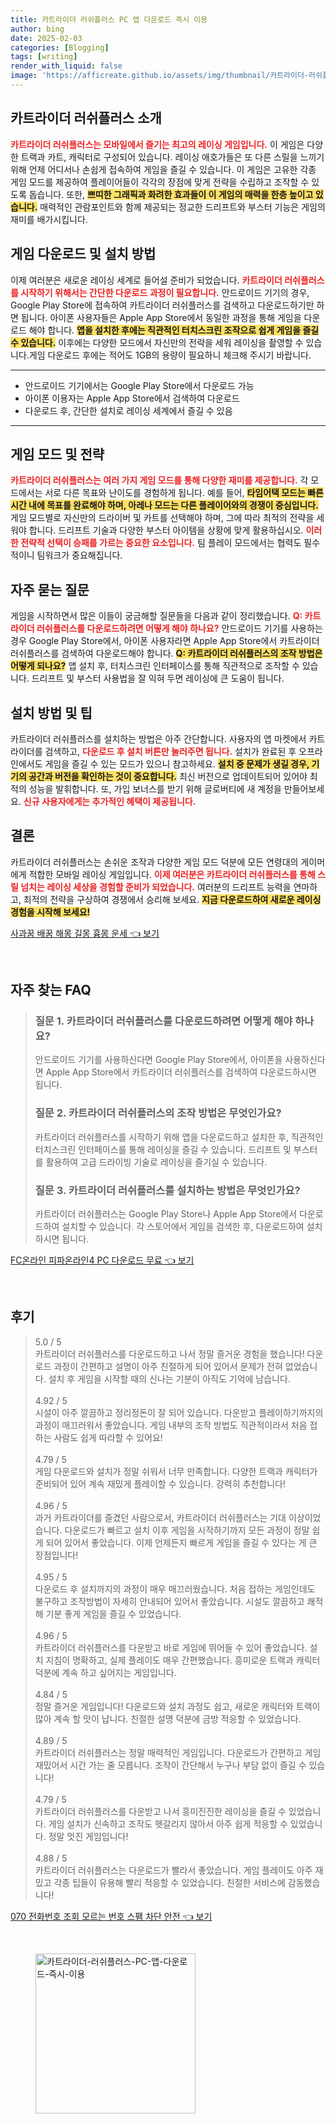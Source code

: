 ```yaml
---
title: 카트라이더 러쉬플러스 PC 앱 다운로드 즉시 이용
author: bing
date: 2025-02-03
categories: [Blogging]
tags: [writing]
render_with_liquid: false
image: 'https://afficreate.github.io/assets/img/thumbnail/카트라이더-러쉬플러스-PC-앱-다운로드-즉시-이용.webp'
---
```



<h2 id='카트라이더_러쉬플러스_소개'>카트라이더 러쉬플러스 소개</h2>

<p><b><span style="color: #ee2323;">카트라이더 러쉬플러스는 모바일에서 즐기는 최고의 레이싱 게임입니다.</span></b> 이 게임은 다양한 트랙과 카트, 캐릭터로 구성되어 있습니다. 레이싱 애호가들은 또 다른 스릴을 느끼기 위해 언제 어디서나 손쉽게 접속하여 게임을 즐길 수 있습니다. 이 게임은 고유한 각종 게임 모드를 제공하여 플레이어들이 각각의 장점에 맞게 전략을 수립하고 조작할 수 있도록 돕습니다. 또한, <b><span style="background-color: #ffe066;">쁘띠한 그래픽과 화려한 효과들이 이 게임의 매력을 한층 높이고 있습니다.</span></b> 매력적인 관람포인트와 함께 제공되는 정교한 드리프트와 부스터 기능은 게임의 재미를 배가시킵니다.</p>

<h2 id='게임_다운로드_및_설치'>게임 다운로드 및 설치 방법</h2>

<p>이제 여러분은 새로운 레이싱 세계로 들어설 준비가 되었습니다. <b><span style="color: #ee2323;">카트라이더 러쉬플러스를 시작하기 위해서는 간단한 다운로드 과정이 필요합니다.</span></b> 안드로이드 기기의 경우, Google Play Store에 접속하여 카트라이더 러쉬플러스를 검색하고 다운로드하기만 하면 됩니다. 아이폰 사용자들은 Apple App Store에서 동일한 과정을 통해 게임을 다운로드 해야 합니다. <b><span style="background-color: #ffe066;">앱을 설치한 후에는 직관적인 터치스크린 조작으로 쉽게 게임을 즐길 수 있습니다.</span></b> 이후에는 다양한 모드에서 자신만의 전략을 세워 레이싱을 촬영할 수 있습니다.게임 다운로드 후에는 적어도 1GB의 용량이 필요하니 체크해 주시기 바랍니다.</p>

<hr />

<ul>
    <li>안드로이드 기기에서는 Google Play Store에서 다운로드 가능</li>
    <li>아이폰 이용자는 Apple App Store에서 검색하여 다운로드</li>
    <li>다운로드 후, 간단한 설치로 레이싱 세계에서 즐길 수 있음</li>
</ul>

<hr />

<h2 id='게임_모드_및_전략'>게임 모드 및 전략</h2>

<p><b><span style="color: #ee2323;">카트라이더 러쉬플러스는 여러 가지 게임 모드를 통해 다양한 재미를 제공합니다.</span></b> 각 모드에서는 서로 다른 목표와 난이도를 경험하게 됩니다. 예를 들어, <b><span style="background-color: #ffe066;">타임어택 모드는 빠른 시간 내에 목표를 완료해야 하며, 아레나 모드는 다른 플레이어와의 경쟁이 중심입니다.</span></b> 게임 모드별로 자신만의 드라이버 및 카트를 선택해야 하며, 그에 따라 최적의 전략을 세워야 합니다. 드리프트 기술과 다양한 부스터 아이템을 상황에 맞게 활용하십시오. <b><span style="color: #ee2323;">이러한 전략적 선택이 승패를 가르는 중요한 요소입니다.</span></b> 팀 플레이 모드에서는 협력도 필수적이니 팀워크가 중요해집니다.</p>

<h2 id='자주_묻는_질문'>자주 묻는 질문</h2>

<p>게임을 시작하면서 많은 이들이 궁금해할 질문들을 다음과 같이 정리했습니다. <b><span style="color: #ee2323;">Q: 카트라이더 러쉬플러스를 다운로드하려면 어떻게 해야 하나요?</span></b> 안드로이드 기기를 사용하는 경우 Google Play Store에서, 아이폰 사용자라면 Apple App Store에서 카트라이더 러쉬플러스를 검색하여 다운로드해야 합니다. <b><span style="background-color: #ffe066;">Q: 카트라이더 러쉬플러스의 조작 방법은 어떻게 되나요?</span></b> 앱 설치 후, 터치스크린 인터페이스를 통해 직관적으로 조작할 수 있습니다. 드리프트 및 부스터 사용법을 잘 익혀 두면 레이싱에 큰 도움이 됩니다.</p>

<h2 id='설치_방법_및_팁'>설치 방법 및 팁</h2>

<p>카트라이더 러쉬플러스를 설치하는 방법은 아주 간단합니다. 사용자의 앱 마켓에서 카트라이더를 검색하고, <b><span style="color: #ee2323;">다운로드 후 설치 버튼만 눌러주면 됩니다.</span></b> 설치가 완료된 후 오프라인에서도 게임을 즐길 수 있는 모드가 있으니 참고하세요. <b><span style="background-color: #ffe066;">설치 중 문제가 생길 경우, 기기의 공간과 버전을 확인하는 것이 중요합니다.</span></b> 최신 버전으로 업데이트되어 있어야 최적의 성능을 발휘합니다. 또, 가입 보너스를 받기 위해 글로버티에 새 계정을 만들어보세요. <b><span style="color: #ee2323;">신규 사용자에게는 추가적인 혜택이 제공됩니다.</span></b></p>

<h2 id='결론'>결론</h2>

<p>카트라이더 러쉬플러스는 손쉬운 조작과 다양한 게임 모드 덕분에 모든 연령대의 게이머에게 적합한 모바일 레이싱 게임입니다. <b><span style="color: #ee2323;">이제 여러분은 카트라이더 러쉬플러스를 통해 스릴 넘치는 레이싱 세상을 경험할 준비가 되었습니다.</span></b> 여러분의 드리프트 능력을 연마하고, 최적의 전략을 구상하여 경쟁에서 승리해 보세요. <b><span style="background-color: #ffe066;">지금 다운로드하여 새로운 레이싱 경험을 시작해 보세요!</span></b></p>


<p><a class="click-button" title="사과꿈 배꿈 해몽 길몽 흉몽 운세" href="https://afficreate.github.io/posts/%EC%82%AC%EA%B3%BC%EA%BF%88-%EB%B0%B0%EA%BF%88-%ED%95%B4%EB%AA%BD-%EA%B8%B8%EB%AA%BD-%ED%9D%89%EB%AA%BD-%EC%9A%B4%EC%84%B8/" rel="dofollow">사과꿈 배꿈 해몽 길몽 흉몽 운세 👈 보기</a></p><br>
<h2 id='자주_찾는_FAQ'>자주 찾는 FAQ</h2>
<div itemscope="" itemtype="https://schema.org/FAQPage"> 
<blockquote> 
<div itemscope="" itemprop="mainEntity" itemtype="https://schema.org/Question"> 
<h3 itemprop="name">질문 1. 카트라이더 러쉬플러스를 다운로드하려면 어떻게 해야 하나요?</h3> 
<div itemscope="" itemprop="acceptedAnswer" itemtype="https://schema.org/Answer"> 
<span itemprop="text"> 
<p>안드로이드 기기를 사용하신다면 Google Play Store에서, 아이폰을 사용하신다면 Apple App Store에서 카트라이더 러쉬플러스를 검색하여 다운로드하시면 됩니다.</p> 
</span> 
</div> 
</div> 
<div itemscope="" itemprop="mainEntity" itemtype="https://schema.org/Question"> 
<h3 itemprop="name">질문 2. 카트라이더 러쉬플러스의 조작 방법은 무엇인가요?</h3> 
<div itemscope="" itemprop="acceptedAnswer" itemtype="https://schema.org/Answer"> 
<span itemprop="text"> 
<p>카트라이더 러쉬플러스를 시작하기 위해 앱을 다운로드하고 설치한 후, 직관적인 터치스크린 인터페이스를 통해 레이싱을 즐길 수 있습니다. 드리프트 및 부스터를 활용하여 고급 드라이빙 기술로 레이싱을 즐기실 수 있습니다.</p> 
</span> 
</div> 
</div> 
<div itemscope="" itemprop="mainEntity" itemtype="https://schema.org/Question"> 
<h3 itemprop="name">질문 3. 카트라이더 러쉬플러스를 설치하는 방법은 무엇인가요?</h3> 
<div itemscope="" itemprop="acceptedAnswer" itemtype="https://schema.org/Answer"> 
<span itemprop="text"> 
<p>카트라이더 러쉬플러스는 Google Play Store나 Apple App Store에서 다운로드하여 설치할 수 있습니다. 각 스토어에서 게임을 검색한 후, 다운로드하여 설치하시면 됩니다.</p> 
</span> 
</div> 
</div> 
</blockquote> 
</div>
<p><a class="click-button" title="FC온라인 피파온라인4 PC 다운로드 무료" href="https://afficreate.github.io/posts/FC%EC%98%A8%EB%9D%BC%EC%9D%B8-%ED%94%BC%ED%8C%8C%EC%98%A8%EB%9D%BC%EC%9D%B84-PC-%EB%8B%A4%EC%9A%B4%EB%A1%9C%EB%93%9C-%EB%AC%B4%EB%A3%8C/" rel="dofollow">FC온라인 피파온라인4 PC 다운로드 무료 👈 보기</a></p><br>
<h2 id='후기'>후기</h2>
<div itemscope itemtype="https://schema.org/Product">
  <blockquote>
  <div itemprop="review" itemscope itemtype="https://schema.org/Review">
      <div itemprop="reviewRating" itemscope itemtype="https://schema.org/Rating"> <span itemprop="ratingValue">5.0</span> / <span itemprop="bestRating">5</span> </div>
      <span itemprop="reviewBody">카트라이더 러쉬플러스를 다운로드하고 나서 정말 즐거운 경험을 했습니다! 다운로드 과정이 간편하고 설명이 아주 친절하게 되어 있어서 문제가 전혀 없었습니다. 설치 후 게임을 시작할 때의 신나는 기분이 아직도 기억에 남습니다.</span>
  </div>
  <br>
  <div itemprop="review" itemscope itemtype="https://schema.org/Review">
      <div itemprop="reviewRating" itemscope itemtype="https://schema.org/Rating"> <span itemprop="ratingValue">4.92</span> / <span itemprop="bestRating">5</span> </div>
      <span itemprop="reviewBody">시설이 아주 깔끔하고 정리정돈이 잘 되어 있습니다. 다운받고 플레이하기까지의 과정이 매끄러워서 좋았습니다. 게임 내부의 조작 방법도 직관적이라서 처음 접하는 사람도 쉽게 따라할 수 있어요!</span>
  </div>
  <br>
  <div itemprop="review" itemscope itemtype="https://schema.org/Review">
      <div itemprop="reviewRating" itemscope itemtype="https://schema.org/Rating"> <span itemprop="ratingValue">4.79</span> / <span itemprop="bestRating">5</span> </div>
      <span itemprop="reviewBody">게임 다운로드와 설치가 정말 쉬워서 너무 만족합니다. 다양한 트랙과 캐릭터가 준비되어 있어 계속 재밌게 플레이할 수 있습니다. 강력히 추천합니다!</span>
  </div>
  <br>
  <div itemprop="review" itemscope itemtype="https://schema.org/Review">
      <div itemprop="reviewRating" itemscope itemtype="https://schema.org/Rating"> <span itemprop="ratingValue">4.96</span> / <span itemprop="bestRating">5</span> </div>
      <span itemprop="reviewBody">과거 카트라이더를 즐겼던 사람으로서, 카트라이더 러쉬플러스는 기대 이상이었습니다. 다운로드가 빠르고 설치 이후 게임을 시작하기까지 모든 과정이 정말 쉽게 되어 있어서 좋았습니다. 이제 언제든지 빠르게 게임을 즐길 수 있다는 게 큰 장점입니다!</span>
  </div>
  <br>
  <div itemprop="review" itemscope itemtype="https://schema.org/Review">
      <div itemprop="reviewRating" itemscope itemtype="https://schema.org/Rating"> <span itemprop="ratingValue">4.95</span> / <span itemprop="bestRating">5</span> </div>
      <span itemprop="reviewBody">다운로드 후 설치까지의 과정이 매우 매끄러웠습니다. 처음 접하는 게임인데도 불구하고 조작방법이 자세히 안내되어 있어서 좋았습니다. 시설도 깔끔하고 쾌적해 기분 좋게 게임을 즐길 수 있었습니다.</span>
  </div>
  <br>
  <div itemprop="review" itemscope itemtype="https://schema.org/Review">
      <div itemprop="reviewRating" itemscope itemtype="https://schema.org/Rating"> <span itemprop="ratingValue">4.96</span> / <span itemprop="bestRating">5</span> </div>
      <span itemprop="reviewBody">카트라이더 러쉬플러스를 다운받고 바로 게임에 뛰어들 수 있어 좋았습니다. 설치 지침이 명확하고, 실제 플레이도 매우 간편했습니다. 흥미로운 트랙과 캐릭터 덕분에 계속 하고 싶어지는 게임입니다.</span>
  </div>
  <br>
  <div itemprop="review" itemscope itemtype="https://schema.org/Review">
      <div itemprop="reviewRating" itemscope itemtype="https://schema.org/Rating"> <span itemprop="ratingValue">4.84</span> / <span itemprop="bestRating">5</span> </div>
      <span itemprop="reviewBody">정말 즐거운 게임입니다! 다운로드와 설치 과정도 쉽고, 새로운 캐릭터와 트랙이 많아 계속 할 맛이 납니다. 친절한 설명 덕분에 금방 적응할 수 있었습니다.</span>
  </div>
  <br>
  <div itemprop="review" itemscope itemtype="https://schema.org/Review">
      <div itemprop="reviewRating" itemscope itemtype="https://schema.org/Rating"> <span itemprop="ratingValue">4.89</span> / <span itemprop="bestRating">5</span> </div>
      <span itemprop="reviewBody">카트라이더 러쉬플러스는 정말 매력적인 게임입니다. 다운로드가 간편하고 게임 재밌어서 시간 가는 줄 모릅니다. 조작이 간단해서 누구나 부담 없이 즐길 수 있습니다!</span>
  </div>
  <br>
  <div itemprop="review" itemscope itemtype="https://schema.org/Review">
      <div itemprop="reviewRating" itemscope itemtype="https://schema.org/Rating"> <span itemprop="ratingValue">4.79</span> / <span itemprop="bestRating">5</span> </div>
      <span itemprop="reviewBody">카트라이더 러쉬플러스를 다운받고 나서 흥미진진한 레이싱을 즐길 수 있었습니다. 게임 설치가 신속하고 조작도 헷갈리지 않아서 아주 쉽게 적응할 수 있었습니다. 정말 멋진 게임입니다!</span>
  </div>
  <br>
  <div itemprop="review" itemscope itemtype="https://schema.org/Review">
      <div itemprop="reviewRating" itemscope itemtype="https://schema.org/Rating"> <span itemprop="ratingValue">4.88</span> / <span itemprop="bestRating">5</span> </div>
      <span itemprop="reviewBody">카트라이더 러쉬플러스는 다운로드가 빨라서 좋았습니다. 게임 플레이도 아주 재밌고 각종 팁들이 유용해 빨리 적응할 수 있었습니다. 친절한 서비스에 감동했습니다!</span>
  </div>
  </blockquote>
</div>
<p><a class="click-button" title="070 전화번호 조회 모르는 번호 스팸 차단 안전" href="https://afficreate.github.io/posts/070-%EC%A0%84%ED%99%94%EB%B2%88%ED%98%B8-%EC%A1%B0%ED%9A%8C-%EB%AA%A8%EB%A5%B4%EB%8A%94-%EB%B2%88%ED%98%B8-%EC%8A%A4%ED%8C%B8-%EC%B0%A8%EB%8B%A8-%EC%95%88%EC%A0%84/" rel="dofollow">070 전화번호 조회 모르는 번호 스팸 차단 안전 👈 보기</a></p><br>
<figure class="image"><img src="https://afficreate.github.io/assets/img/thumbnail/카트라이더-러쉬플러스-PC-앱-다운로드-즉시-이용.webp" alt="카트라이더-러쉬플러스-PC-앱-다운로드-즉시-이용" width="256" height="256"></figure>